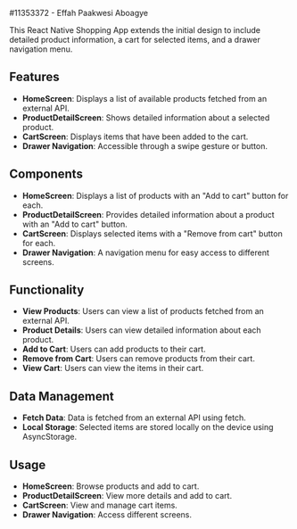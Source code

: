#11353372 - Effah Paakwesi Aboagye

This React Native Shopping App extends the initial design to include detailed product information, a cart for selected items, and a drawer navigation menu.

## Features

- **HomeScreen**: Displays a list of available products fetched from an external API.
- **ProductDetailScreen**: Shows detailed information about a selected product.
- **CartScreen**: Displays items that have been added to the cart.
- **Drawer Navigation**: Accessible through a swipe gesture or button.

## Components

- **HomeScreen**: Displays a list of products with an "Add to cart" button for each.
- **ProductDetailScreen**: Provides detailed information about a product with an "Add to cart" button.
- **CartScreen**: Displays selected items with a "Remove from cart" button for each.
- **Drawer Navigation**: A navigation menu for easy access to different screens.

## Functionality

- **View Products**: Users can view a list of products fetched from an external API.
- **Product Details**: Users can view detailed information about each product.
- **Add to Cart**: Users can add products to their cart.
- **Remove from Cart**: Users can remove products from their cart.
- **View Cart**: Users can view the items in their cart.

## Data Management

- **Fetch Data**: Data is fetched from an external API using fetch.
- **Local Storage**: Selected items are stored locally on the device using AsyncStorage.

## Usage

- **HomeScreen**: Browse products and add to cart.
- **ProductDetailScreen**: View more details and add to cart.
- **CartScreen**: View and manage cart items.
- **Drawer Navigation**: Access different screens.
